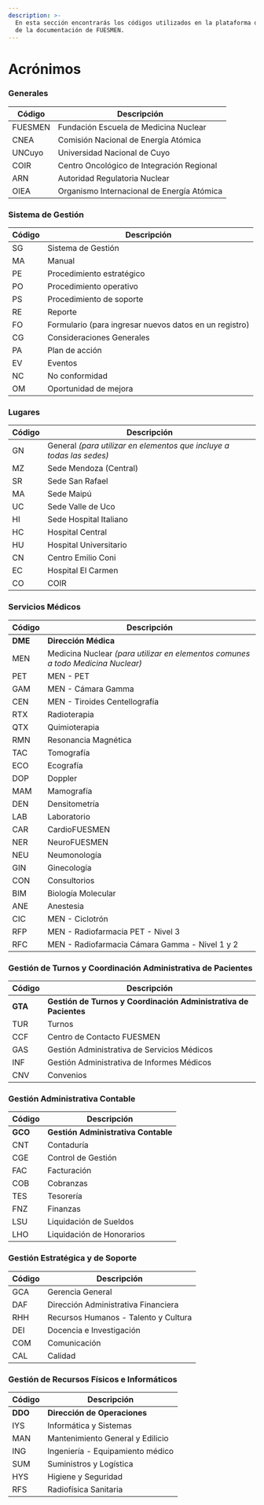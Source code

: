 ```yaml
---
description: >-
  En esta sección encontrarás los códigos utilizados en la plataforma de gestión
  de la documentación de FUESMEN.
---
```


# Acrónimos

### Generales

| Código  | Descripción                                |
| ------- | ------------------------------------------ |
| FUESMEN | Fundación Escuela de Medicina Nuclear      |
| CNEA    | Comisión Nacional de Energía Atómica       |
| UNCuyo  | Universidad Nacional de Cuyo               |
| COIR    | Centro Oncológico de Integración Regional  |
| ARN     | Autoridad Regulatoria Nuclear              |
| OIEA    | Organismo Internacional de Energía Atómica |

### Sistema de Gestión

| Código | Descripción                                            |
| ------ | ------------------------------------------------------ |
| SG     | Sistema de Gestión                                     |
| MA     | Manual                                                 |
| PE     | Procedimiento estratégico                              |
| PO     | Procedimiento operativo                                |
| PS     | Procedimiento de soporte                               |
| RE     | Reporte                                                |
| FO     | Formulario (para ingresar nuevos datos en un registro) |
| CG     | Consideraciones Generales                              |
| PA     | Plan de acción                                         |
| EV     | Eventos                                                |
| NC     | No conformidad                                         |
| OM     | Oportunidad de mejora                                  |

### Lugares

| Código | Descripción                                                                                               |
| ------ | --------------------------------------------------------------------------------------------------------- |
| GN     | General _(para utilizar en elementos que incluye a todas las sedes)_                                      |
| MZ     | Sede Mendoza (Central)                                                                                    |
| SR     | Sede San Rafael                                                                                           |
| MA     | Sede Maipú                                                                                                |
| UC     | Sede Valle de Uco                                                                                         |
| HI     | Sede Hospital Italiano                                                                                    |
| HC     | Hospital Central                                                                                          |
| HU     | Hospital Universitario                                                                                    |
| CN     | Centro Emilio Coni                                                                                        |
| EC     | Hospital El Carmen                                                                                        |
| CO     | COIR                                                                                                      |

### Servicios Médicos

| Código  | Descripción                                                                     |
| ------- | ------------------------------------------------------------------------------- |
| **DME** | **Dirección Médica**                                                            |
| MEN     | Medicina Nuclear _(para utilizar en elementos comunes a todo Medicina Nuclear)_ |
| PET     | MEN - PET                                                                       |
| GAM     | MEN - Cámara Gamma                                                              |
| CEN     | MEN - Tiroides Centellografía                                                   |
| RTX     | Radioterapia                                                                    |
| QTX     | Quimioterapia                                                                   |
| RMN     | Resonancia Magnética                                                            |
| TAC     | Tomografía                                                                      |
| ECO     | Ecografía                                                                       |
| DOP     | Doppler                                                                         |
| MAM     | Mamografía                                                                      |
| DEN     | Densitometría                                                                   |
| LAB     | Laboratorio                                                                     |
| CAR     | CardioFUESMEN                                                                   |
| NER     | NeuroFUESMEN                                                                    |
| NEU     | Neumonología                                                                    |
| GIN     | Ginecología                                                                     |
| CON     | Consultorios                                                                    |
| BIM     | Biología Molecular                                                              |
| ANE     | Anestesia                                                                       |
| CIC     | MEN - Ciclotrón                                                                 |
| RFP     | MEN - Radiofarmacia PET - Nivel 3                                               |
| RFC     | MEN - Radiofarmacia Cámara Gamma - Nivel 1 y 2                                  |

### Gestión de Turnos y Coordinación Administrativa de Pacientes

| Código  | Descripción                                                      |
| ------- | ---------------------------------------------------------------- |
| **GTA** | **Gestión de Turnos y Coordinación Administrativa de Pacientes** |
| TUR     | Turnos                                                           |
| CCF     | Centro de Contacto FUESMEN                                       |
| GAS     | Gestión Administrativa de Servicios Médicos                      |
| INF     | Gestión Administrativa de Informes Médicos                       |
| CNV     | Convenios                                                        |

### Gestión Administrativa Contable

| Código  | Descripción                         |
| ------- | ----------------------------------- |
| **GCO** | **Gestión Administrativa Contable** |
| CNT     | Contaduría                          |
| CGE     | Control de Gestión                  |
| FAC     | Facturación                         |
| COB     | Cobranzas                           |
| TES     | Tesorería                           |
| FNZ     | Finanzas                            |
| LSU     | Liquidación de Sueldos              |
| LHO     | Liquidación de Honorarios           |

### Gestión Estratégica y de Soporte

| Código | Descripción                          |
| ------ | ------------------------------------ |
| GCA    | Gerencia General                     |
| DAF    | Dirección Administrativa Financiera  |
| RHH    | Recursos Humanos - Talento y Cultura |
| DEI    | Docencia e Investigación             |
| COM    | Comunicación                         |
| CAL    | Calidad                              |

### Gestión de Recursos Físicos e Informáticos

| Código  | Descripción                      |
| ------- | -------------------------------- |
| **DDO** | **Dirección de Operaciones**     |
| IYS     | Informática y Sistemas           |
| MAN     | Mantenimiento General y Edilicio |
| ING     | Ingeniería - Equipamiento médico |
| SUM     | Suministros y Logística          |
| HYS     | Higiene y Seguridad              |
| RFS     | Radiofísica Sanitaria            |


